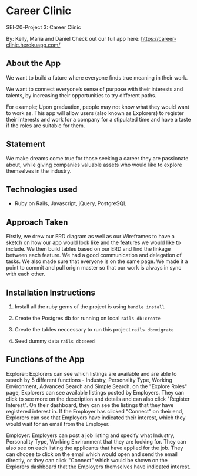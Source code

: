 # Career Clinic

SEI-20-Project 3: Career Clinic

By: Kelly, Maria and Daniel
Check out our full app here: https://career-clinic.herokuapp.com/

## About the App 

We want to build a future where everyone finds true meaning in their work.

We want to connect everyone’s sense of purpose with their interests and talents, by increasing  their opportunities to try different paths.

For example; Upon graduation, people may not know what they would want to work as. This app will allow users (also known as Explorers) to register their interests and work for a company for a stipulated time and have a taste if the roles are suitable for them.


## Statement 

We make dreams come true for those seeking a career they are passionate about, while giving companies valuable assets who would like to explore themselves in the industry. 


## Technologies used

- Ruby on Rails, Javascript, jQuery, PostgreSQL

## Approach Taken

Firstly, we drew our ERD diagram as well as our Wireframes to have a sketch on how our app would look like and the features we would like to include. We then build tables based on our ERD and find the linkage between each feature. We had a good communication and delegation of tasks. We also made sure that everyone is on the same page. We made it a point to commit and pull origin master so that our work is always in sync with each other. 

## Installation Instructions

1. Install all the ruby gems of the project is using
`
bundle install
`

2. Create the Postgres db for running on local
`
rails db:create
`
3. Create the tables neccessary to run this project
`
rails db:migrate
`
4. Seed dummy data
`rails db:seed
`

## Functions of the App

Explorer: Explorers can see which listings are available and are able to search by 5 different functions - Industry, Personality Type, Working Environment, Advanced Search and Simple Search. on the "Explore Roles" page, Explorers can see available listings posted by Employers. They can click to see more on the description and details and can also click "Register Interest". On their dashboard, they can see the listings that they have registered interest in. If the Employer has clicked "Connect" on their end, Explorers can see that Employers have indicated their interest, which they would wait for an email from the Employer.

Employer: Employers can post a job listing and specify what Industry, Personality Type, Working Environment that they are looking for. They can also see on each listing the applicants that have applied for the job. They can choose to click on the email which would open and send the email directly, or they can click "Connect" which would be shown on the Explorers dashboard that the Employers themselves have indicated interest.